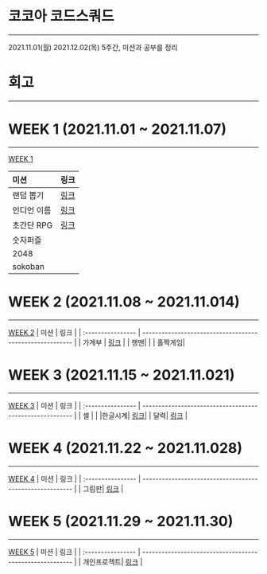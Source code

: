 # 코코아 코드스쿼드

------
2021.11.01(월)  2021.12.02(목) 5주간,  미션과 공부를 정리
# 회고 
------

# WEEK 1 (2021.11.01 ~ 2021.11.07)

------
[ WEEK 1](https://github.com/leegyeongwhan/Coco/tree/master/src/week1)

| 미션                       |  링크                                                  |
| :------------------------- | -------------------------------------------------------- |
| 랜덤 뽑기 | [링크](https://github.com/leegyeongwhan/Coco/tree/master/src/week1/Mission) |  
| 인디언 이름 | [링크](https://github.com/leegyeongwhan/Coco/tree/master/src/week1/Mission2)  | 
| 초간단 RPG | [링크](https://github.com/leegyeongwhan/Coco/tree/master/src/week2/rpg)|
| 숫자퍼즐 |  |
| 2048 |  |
| sokoban |  |
# WEEK 2 (2021.11.08 ~ 2021.11.014)

------
[ WEEK 2](https://github.com/leegyeongwhan/Coco/tree/master/src/week2)
| 미션                |  링크                                                  |
| :---------------- | -------------------------------------------------------- |
| 가계부 |    [링크](https://github.com/leegyeongwhan/Coco/tree/master/src/week2/Accountbook) |
| 행맨|   | 
| 홀짝게임|   
# WEEK 3 (2021.11.15 ~ 2021.11.021)

------
[ WEEK 3](https://github.com/leegyeongwhan/Coco/tree/master/src/week3)
| 미션                |  링크                                                  |
| :---------------- | -------------------------------------------------------- |
| 셸 |                |
|한글시계|   [링크](https://github.com/leegyeongwhan/Coco/tree/master/src/week3)| 
| 달력| [링크](https://github.com/leegyeongwhan/Coco/tree/master/src/week3/MyCalendar) | 

# WEEK 4 (2021.11.22 ~ 2021.11.028)

------
[ WEEK 4](https://github.com/leegyeongwhan/Coco/tree/master/src/week4)
| 미션                |  링크                                                  |
| :---------------- | -------------------------------------------------------- |
| 그림판|  [링크](https://github.com/leegyeongwhan/Coco/tree/master/src/week4/paintBrush)    |

# WEEK 5 (2021.11.29 ~ 2021.11.30)

------
[ WEEK 5](https://github.com/leegyeongwhan/Coco/tree/master/src/week5)
| 미션                |  링크                                                  |
| :---------------- | -------------------------------------------------------- |
| 개인프로젝트|        [링크](https://github.com/leegyeongwhan/Coco/tree/master/src/week5)         |
